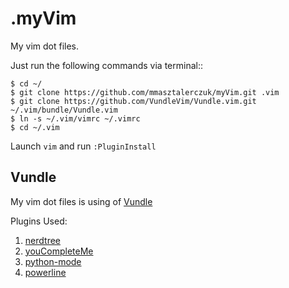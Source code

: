 .myVim
===
My vim dot files.

Just run the following commands via terminal::

```console
$ cd ~/
$ git clone https://github.com/mmasztalerczuk/myVim.git .vim
$ git clone https://github.com/VundleVim/Vundle.vim.git ~/.vim/bundle/Vundle.vim
$ ln -s ~/.vim/vimrc ~/.vimrc
$ cd ~/.vim
```
Launch `vim` and run `:PluginInstall`

## Vundle

My vim dot files is using of [Vundle](https://github.com/VundleVim/Vundle.vim) 


Plugins Used:

1. [nerdtree](https://github.com/scrooloose/nerdtree) 
2. [youCompleteMe](https://github.com/Valloric/YouCompleteMe) 
3. [python-mode](https://github.com/klen/python-mode) 
4. [powerline](https://github.com/powerline/powerline) 


